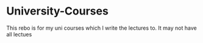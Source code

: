 # University-Courses
This rebo is for my uni courses which I write the lectures to.
It may not have all lectues
